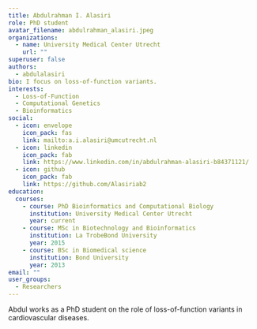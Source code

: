 ```yaml
---
title: Abdulrahman I. Alasiri
role: PhD student
avatar_filename: abdulrahman_alasiri.jpeg
organizations:
  - name: University Medical Center Utrecht
    url: ""
superuser: false
authors:
  - abdulalasiri
bio: I focus on loss-of-function variants.
interests:
  - Loss-of-Function
  - Computational Genetics
  - Bioinformatics
social:
  - icon: envelope
    icon_pack: fas
    link: mailto:a.i.alasiri@umcutrecht.nl
  - icon: linkedin
    icon_pack: fab
    link: https://www.linkedin.com/in/abdulrahman-alasiri-b84371121/
  - icon: github
    icon_pack: fab
    link: https://github.com/Alasiriab2
education:
  courses:
    - course: PhD Bioinformatics and Computational Biology
      institution: University Medical Center Utrecht
      year: current
    - course: MSc in Biotechnology and Bioinformatics
      institution: La TrobeBond University
      year: 2015
    - course: BSc in Biomedical science
      institution: Bond University
      year: 2013
email: ""
user_groups:
  - Researchers
---
```

Abdul works as a PhD student on the role of loss-of-function variants in cardiovascular diseases.
